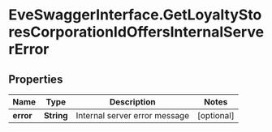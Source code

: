 # EveSwaggerInterface.GetLoyaltyStoresCorporationIdOffersInternalServerError

## Properties
Name | Type | Description | Notes
------------ | ------------- | ------------- | -------------
**error** | **String** | Internal server error message | [optional] 


